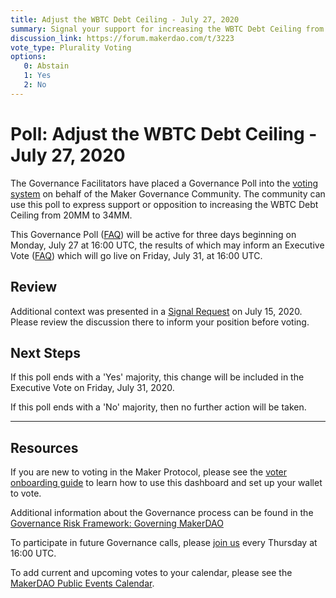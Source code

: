 ```yaml
---
title: Adjust the WBTC Debt Ceiling - July 27, 2020
summary: Signal your support for increasing the WBTC Debt Ceiling from 20MM to 34MM.
discussion_link: https://forum.makerdao.com/t/3223
vote_type: Plurality Voting
options:
   0: Abstain
   1: Yes
   2: No
---
```

# Poll: Adjust the WBTC Debt Ceiling - July 27, 2020

The Governance Facilitators have placed a Governance Poll into the [voting system](https://vote.makerdao.com/polling) on behalf of the Maker Governance Community. The community can use this poll to express support or opposition to increasing the WBTC Debt Ceiling from 20MM to 34MM.

This Governance Poll ([FAQ](https://community-development.makerdao.com/governance/governance#is-there-more-than-one-type-of-vote)) will be active for three days beginning on Monday, July 27 at 16:00 UTC, the results of which may inform an Executive Vote ([FAQ](https://community-development.makerdao.com/governance/governance#what-is-continuous-approval-voting)) which will go live on Friday, July 31, at 16:00 UTC.

## Review

Additional context was presented in a [Signal Request](https://forum.makerdao.com/t/3223) on July 15, 2020. Please review the discussion there to inform your position before voting.

## Next Steps

If this poll ends with a 'Yes' majority, this change will be included in the Executive Vote on Friday, July 31, 2020.

If this poll ends with a 'No' majority, then no further action will be taken.

---

## Resources

If you are new to voting in the Maker Protocol, please see the [voter onboarding guide](https://community-development.makerdao.com/onboarding/voter-onboarding) to learn how to use this dashboard and set up your wallet to vote.

Additional information about the Governance process can be found in the [Governance Risk Framework: Governing MakerDAO](https://community-development.makerdao.com/governance/governance-risk-framework)

To participate in future Governance calls, please [join us](https://community-development.makerdao.com/governance/governance-and-risk-meetings) every Thursday at 16:00 UTC.

To add current and upcoming votes to your calendar, please see the [MakerDAO Public Events Calendar](https://calendar.google.com/calendar/embed?src=makerdao.com_3efhm2ghipksegl009ktniomdk%40group.calendar.google.com&ctz=America%2FLos_Angeles).
